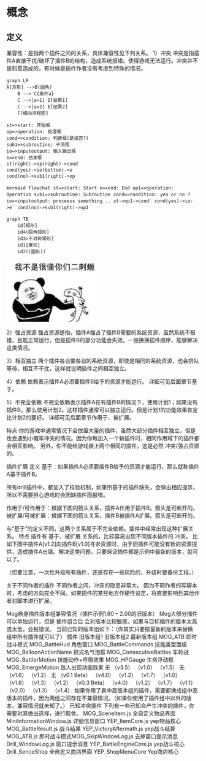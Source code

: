 <!--
 * @Author: your name
 * @Date: 2021-08-09 20:28:02
 * @LastEditTime: 2021-08-11 16:56:42
 * @LastEditors: Please set LastEditors
 * @Description: In User Settings Edit
 * @FilePath: \gitbook-books-main\0.基本定义（必看）\兼容性.md
-->

# 概念

## 定义

兼容性：是指两个插件之间的关系，具体兼容性见下列关系。
1）冲突
冲突是指插件A直接干扰/破坏了插件B的结构，造成系统报错。使得游戏无法运行。冲突并不是刻意造成的，有时候是插件作者没有考虑到特殊的情况。

``` mermaid
graph LR
A[方形] -->B(圆角)
    B --> C{条件a}
    C -->|a=1| D[结果1]
    C -->|a=2| E[结果2]
    F[横向流程图]
```

```flow
st=>start: 开始框
op=>operation: 处理框
cond=>condition: 判断框(是或否?)
sub1=>subroutine: 子流程
io=>inputoutput: 输入输出框
e=>end: 结束框
st(right)->op(right)->cond
cond(yes)->io(bottom)->e
cond(no)->sub1(right)->op
```


​```mermaid
flowchat
st=>start: Start
e=>end: End
op1=>operation: Operation
sub1=>subroutine: Subroutine
cond=>condition: yes or no ?
io=>inputoutput: proceess something...
st->op1->cond`
cond(yes)->io->e`
cond(no)->sub1(right)->op1
​```

```mermaid
graph TB
    id[矩形]
    id4(圆角矩形)
    id3>不对称矩形]
    id1{菱形}
    id2((圆形))
```


![a1](兼容性-img/test-img-local.jpg)



2）强占资源
强占资源是指，插件A强占了插件B需要的系统资源，虽然系统不报错，且能正常运行，但是插件B的部分功能会失效。一般换换插件顺序，能够解决这类情况。

3）相互独立
两个插件各自要各自的系统资源，即使是相同的系统资源，也会排队等待，相互不干扰，这样就说明插件之间相互独立。


4）依赖
依赖表示插件A必须要插件B给予的资源才能运行。
详细可见后面章节基于。

5）不完全依赖
不完全依赖表示插件A在有插件B的情况下，使用计划1；如果没有插件B，那么使用计划2。这样插件通常可以独立运行。但是计划1的功能效果肯定比计划2的要好。
详细可见后面章节作用于、被扩展。

特点
你的游戏中通常情况下会放置大量的插件，虽然大部分插件相互独立，但是也会遇到小概率冲突的情况。因为你每加入一个新插件时，相同作用域下的插件都会相互影响。
另外，你不能给游戏装上两个相同的插件，这是必然 冲突/强占资源 的。



插件扩展
定义
基于：如果插件A必须要插件B给予的资源才能运行，那么就称插件A基于插件B。

所有drill插件中，都加入了校验机制，如果所基于的插件缺失，会弹出相应提示，所以不需要担心游戏时会因缺插件而报错。

作用于/可作用于：根据下图的箭头关系，插件A作用于插件B。箭头是可断开的。
被扩展/可被扩展：根据下图的箭头关系，插件B被插件A扩展。箭头是可断开的。

与”基于”的定义不同，这两个关系属于不完全依赖。插件中经常出现这种扩展关系。
特点
插件有 基于、被扩展 关系的，比较容易出现不同版本插件的 冲突。
比如下图中插件A[v1.2]向插件B[v1.0]寻求资源时，由于旧插件可能没有新的资源提供，造成插件A出错。解决这类问题，只要保证插件都是示例中最新的版本，就可以了。

（但要注意，一次性升级所有插件，还是存在一些风险的，升级时要备份工程。）


关于不同作者的插件
不同作者之间，冲突的隐患非常大。
因为不同作者的写脚本时，考虑的方向完全不同。如果插件的某些地方作硬性设定，将直接影响到其他作者对脚本进行扩展。


Mog自身插件版本组兼容情况（插件示例1.60 – 2.00的旧版本）
Mog大部分插件可以单独运行，但是 插件组合后 会对版本比较敏感，如果与目标插件的版本太高或太低，会报错误。
当前已知的版本组如下：（你其实只要按最新的版本来替换 组中所有插件就可以了）
插件	旧版本组1	旧版本组2	最新版本组
MOG_ATB  即时战斗模式
MOG_BattleHud  角色窗口
MOG_BattleCommands  技能类型面板
MOG_BalloonActionName  招式名气泡框
MOG_ConsecutiveBattles  车轮战
MOG_BattlerMotion 技能动作+呼吸效果
MOG_HPGauge   生命浮动框
MOG_EmergeMotion  敌人出现动画效果	无
（v3.5）
（v1.0）
（v1.5）
无
（v1.6）
（v1.2）
无	（v0.1 Beta）
（v4.0）
（v1.2）
（v1.7）
（v1.0）
（v1.8）
（v1.3）
（v1.2）	（v0.3 Beta）
（v4.0）
（v1.2）
（v1.7）
（v1.1）
（v2.0）
（v1.3）
（v1.4）
如果你用了表中高版本组的插件，需要都换成组中高版本的插件，因为两组之间存在不兼容情况。（如果你使用了插件组中以外的版本，兼容情况就未知了。）
已知冲突插件
下列有一些已知会产生冲突的插件，你需要对其做出选择，进行取舍。
MOG_SceneItem.js
全自定义物品界面
MiniInformationWindow.js
详细信息窗口		YEP_ItemCore.js
yep物品核心
MOG_BattleResult.js
战斗结果		YEP_VictoryAftermath.js
yep战斗结算
MOG_ATB.js
即时战斗模式MOG_SkipWindowLog.js 
去掉窗口提示消息
Drill_WindowLog.js
窗口提示消息		YEP_BattleEngineCore.js
yep战斗核心
Drill_SenceShop
全自定义商店界面		YEP_ShopMenuCore
Yep商店核心


